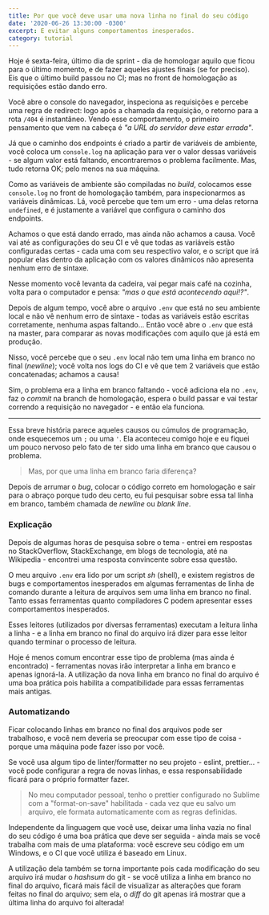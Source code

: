 ```yaml
---
title: Por que você deve usar uma nova linha no final do seu código
date: '2020-06-26 13:30:00 -0300'
excerpt: E evitar alguns comportamentos inesperados.
category: tutorial
---
```


Hoje é sexta-feira, último dia de sprint - dia de homologar aquilo que ficou para o último momento, e de fazer aqueles ajustes finais (se for preciso). Eis que o último build passou no CI; mas no front de homologação as requisições estão dando erro.

Você abre o console do navegador, inspeciona as requisições e percebe uma regra de redirect: logo após a chamada da requisição, o retorno para a rota `/404` é instantâneo. Vendo esse comportamento, o primeiro pensamento que vem na cabeça é _"a URL do servidor deve estar errada"_.

Já que o caminho dos endpoints é criado a partir de variáveis de ambiente, você coloca um `console.log` na aplicação para ver o valor dessas variáveis - se algum valor está faltando, encontraremos o problema facilmente. Mas, tudo retorna OK; pelo menos na sua máquina.

Como as variáveis de ambiente são compiladas no _build_, colocamos esse `console.log` no front de homologação também, para inspecionarmos as variáveis dinâmicas. Lá, você percebe que tem um erro - uma delas retorna `undefined`, e é justamente a variável que configura o caminho dos endpoints.

Achamos o que está dando errado, mas ainda não achamos a causa. Você vai até as configurações do seu CI e vê que todas as variáveis estão configuradas certas - cada uma com seu respectivo valor, e o script que irá popular elas dentro da aplicação com os valores dinâmicos não apresenta nenhum erro de sintaxe.

Nesse momento você levanta da cadeira, vai pegar mais café na cozinha, volta para o computador e pensa: _"mas o que está acontecendo aqui!?"_.

Depois de algum tempo, você abre o arquivo `.env` que está no seu ambiente local e não vê nenhum erro de sintaxe - todas as variáveis estão escritas corretamente, nenhuma aspas faltando... Então você abre o `.env` que está na master, para comparar as novas modificações com aquilo que já está em produção.

Nisso, você percebe que o seu `.env` local não tem uma linha em branco no final (_newline_); você volta nos logs do CI e vê que tem 2 variáveis que estão concatenadas; achamos a causa!

Sim, o problema era a linha em branco faltando - você adiciona ela no `.env`, faz o _commit_ na branch de homologação, espera o build passar e vai testar correndo a requisição no navegador - e então ela funciona.

---

Essa breve história parece aqueles causos ou cúmulos de programação, onde esquecemos um `;` ou uma `'`. Ela aconteceu comigo hoje e eu fiquei um pouco nervoso pelo fato de ter sido uma linha em branco que causou o problema.

> Mas, por que uma linha em branco faria diferença?

Depois de arrumar o _bug_, colocar o código correto em homologação e sair para o abraço porque tudo deu certo, eu fui pesquisar sobre essa tal linha em branco, também chamada de _newline_ ou _blank line_.

### Explicação

Depois de algumas horas de pesquisa sobre o tema - entrei em respostas no StackOverflow, StackExchange, em blogs de tecnologia, até na Wikipedia - encontrei uma resposta convincente sobre essa questão.

O meu arquivo `.env` era lido por um script _sh_ (shell), e existem registros de bugs e comportamentos inesperados em algumas ferramentas de linha de comando durante a leitura de arquivos sem uma linha em branco no final. Tanto essas ferramentas quanto compiladores C podem apresentar esses comportamentos inesperados.

Esses leitores (utilizados por diversas ferramentas) executam a leitura linha a linha - e a linha em branco no final do arquivo irá dizer para esse leitor quando terminar o processo de leitura.

Hoje é menos comum encontrar esse tipo de problema (mas ainda é encontrado) - ferramentas novas irão interpretar a linha em branco e apenas ignorá-la. A utilização da nova linha em branco no final do arquivo é uma boa prática pois habilita a compatibilidade para essas ferramentas mais antigas.

### Automatizando

Ficar colocando linhas em branco no final dos arquivos pode ser trabalhoso, e você nem deveria se preocupar com esse tipo de coisa - porque uma máquina pode fazer isso por você.

Se você usa algum tipo de linter/formatter no seu projeto - eslint, prettier... - você pode configurar a regra de novas linhas, e essa responsabilidade ficará para o próprio formatter fazer.

> No meu computador pessoal, tenho o prettier configurado no Sublime com a "format-on-save" habilitada - cada vez que eu salvo um arquivo, ele formata automaticamente com as regras definidas.

Independente da linguagem que você use, deixar uma linha vazia no final do seu código é uma boa prática que deve ser seguida - ainda mais se você trabalha com mais de uma plataforma: você escreve seu código em um Windows, e o CI que você utiliza é baseado em Linux.

A utilização dela também se torna importante pois cada modificação do seu arquivo irá mudar o _hashsum_ do git - se você utiliza a linha em branco no final do arquivo, ficará mais fácil de visualizar as alterações que foram feitas no final do arquivo; sem ela, o _diff_ do git apenas irá mostrar que a última linha do arquivo foi alterada!
